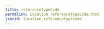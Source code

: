 ```yaml
---
title: referenceTypeCode
permalink: Location.referenceTypeCode.html
jsonid: location_referencetypecode
---
```

